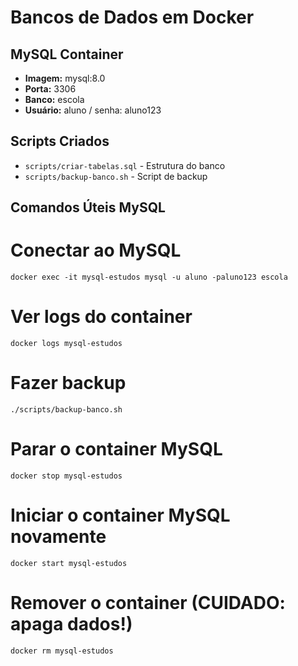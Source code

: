 # Bancos de Dados em Docker

## MySQL Container
- **Imagem:** mysql:8.0
- **Porta:** 3306
- **Banco:** escola
- **Usuário:** aluno / senha: aluno123

## Scripts Criados
- `scripts/criar-tabelas.sql` - Estrutura do banco
- `scripts/backup-banco.sh` - Script de backup

## Comandos Úteis MySQL

# Conectar ao MySQL
`docker exec -it mysql-estudos mysql -u aluno -paluno123 escola`

# Ver logs do container
`docker logs mysql-estudos`

# Fazer backup
`./scripts/backup-banco.sh`

# Parar o container MySQL
`docker stop mysql-estudos`

# Iniciar o container MySQL novamente
`docker start mysql-estudos`

# Remover o container (CUIDADO: apaga dados!)
`docker rm mysql-estudos`
